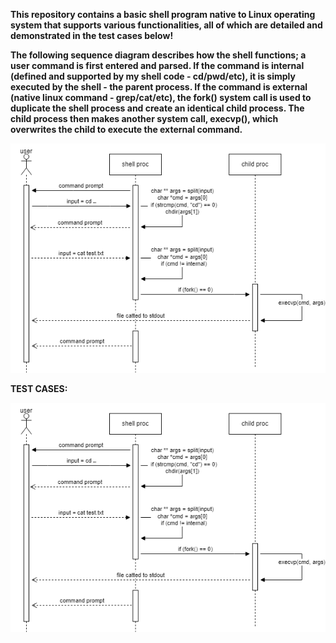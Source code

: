 **This repository contains a basic shell program native to Linux operating system
that supports various functionalities, all of which are detailed and demonstrated
in the test cases below!**

**The following sequence diagram describes how the shell functions; a user command is 
first entered and parsed. If the command is internal (defined and supported
by my shell code - cd/pwd/etc), it is simply executed by the shell - the parent process. 
If the command is external (native linux command - grep/cat/etc), the fork() system
call is used to duplicate the shell process and create an identical child process. The child
process then makes another system call, execvp(), which overwrites the child to execute
the external command.**

![img1](./images/LLdiag.drawio.png)

**TEST CASES:**

![img1](./images/LLdiag.drawio.png)
